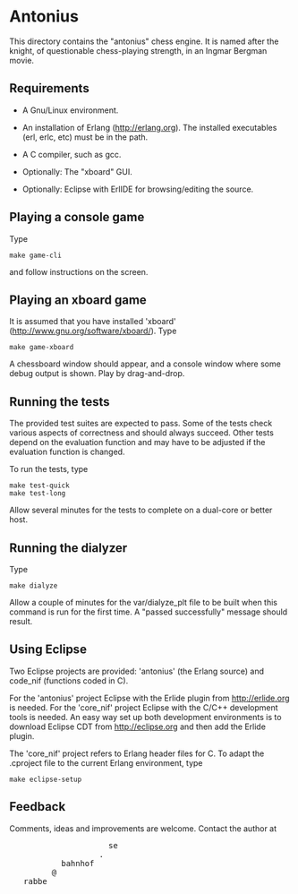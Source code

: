Antonius
================================

This directory contains the "antonius" chess engine. It is named
after the knight, of questionable chess-playing strength, in an
Ingmar Bergman movie.


Requirements
------------

* A Gnu/Linux environment.

* An installation of Erlang (http://erlang.org). The installed
executables (erl, erlc, etc) must be in the path.

* A C compiler, such as gcc.

* Optionally: The "xboard" GUI.

* Optionally: Eclipse with ErlIDE for browsing/editing the source.


Playing a console game
----------------------

Type

    make game-cli

and follow instructions on the screen.


Playing an xboard game
----------------------

It is assumed that you have installed 'xboard'
(http://www.gnu.org/software/xboard/). Type

    make game-xboard

A chessboard window should appear, and a console window where some
debug output is shown. Play by drag-and-drop.


Running the tests
-----------------

The provided test suites are expected to pass. Some of the tests
check various aspects of correctness and should always succeed.
Other tests depend on the evaluation function and may have to be
adjusted if the evaluation function is changed.

To run the tests, type

    make test-quick
    make test-long
    
Allow several minutes for the tests to complete on a dual-core or
better host.


Running the dialyzer
--------------------

Type

    make dialyze

Allow a couple of minutes for the var/dialyze_plt file to be built
when this command is run for the first time. A "passed successfully"
message should result.


Using Eclipse
-------------

Two Eclipse projects are provided: 'antonius' (the Erlang source)
and code_nif (functions coded in C).

For the 'antonius' project Eclipse with the Erlide plugin from
http://erlide.org is needed. For the 'core_nif' project Eclipse
with the C/C++ development tools is needed. An easy way set up both
development environments is to download Eclipse CDT from
http://eclipse.org and then add the Erlide plugin.

The 'core_nif' project refers to Erlang header files for C. To adapt
the .cproject file to the current Erlang environment, type

    make eclipse-setup


Feedback
--------

Comments, ideas and improvements are welcome. Contact the author at

<pre>
                     se
                   .
           bahnhof
         @
   rabbe
</pre>
